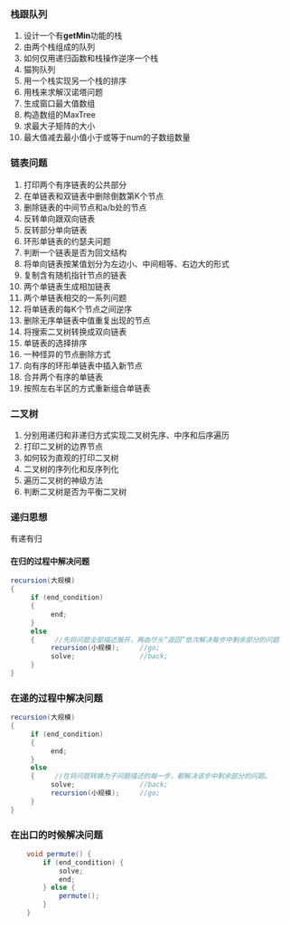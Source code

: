 ### 栈跟队列
1. 设计一个有**getMin**功能的栈
2. 由两个栈组成的队列
3. 如何仅用递归函数和栈操作逆序一个栈
4. 猫狗队列
5. 用一个栈实现另一个栈的排序
6. 用栈来求解汉诺塔问题
7. 生成窗口最大值数组
8. 构造数组的MaxTree
9. 求最大子矩阵的大小
10. 最大值减去最小值小于或等于num的子数组数量


### 链表问题
1. 打印两个有序链表的公共部分
2. 在单链表和双链表中删除倒数第K个节点
3. 删除链表的中间节点和a/b处的节点
4. 反转单向跟双向链表
5. 反转部分单向链表
6. 环形单链表的约瑟夫问题
7. 判断一个链表是否为回文结构
8. 将单向链表按某值划分为左边小、中间相等、右边大的形式
9. 复制含有随机指针节点的链表
10. 两个单链表生成相加链表
11. 两个单链表相交的一系列问题
12. 将单链表的每K个节点之间逆序
13. 删除无序单链表中值重复出现的节点
14. 将搜索二叉树转换成双向链表
15. 单链表的选择排序
16. 一种怪异的节点删除方式
17. 向有序的环形单链表中插入新节点
18. 合并两个有序的单链表
19. 按照左右半区的方式重新组合单链表

### 二叉树
1. 分别用递归和非递归方式实现二叉树先序、中序和后序遍历
2. 打印二叉树的边界节点
3. 如何较为直观的打印二叉树
4. 二叉树的序列化和反序列化
5. 遍历二叉树的神级方法
6. 判断二叉树是否为平衡二叉树

### 递归思想
有递有归

#### 在归的过程中解决问题

```java
recursion(大规模)
{
     if (end_condition)
     {
          end;     
     }
     else
     {     //先将问题全部描述展开，再由尽头“返回”依次解决每步中剩余部分的问题
          recursion(小规模);     //go;
          solve;                //back;
     }
}


```



### 在递的过程中解决问题

```java
recursion(大规模)
{
     if (end_condition)
     {
          end;     
     }
     else
     {     //在将问题转换为子问题描述的每一步，都解决该步中剩余部分的问题。
          solve;                //back;
          recursion(小规模);     //go;
     }
}

```

### 在出口的时候解决问题

```java
    void permute() {
        if (end_condition) {
            solve;
            end;
        } else {
            permute();
        }
    }

```

